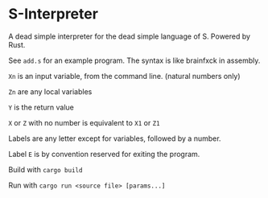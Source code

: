 # S-Interpreter
A dead simple interpreter for the dead simple language of S. Powered by Rust.

See `add.s` for an example program. The syntax is like brainfxck in assembly.

`Xn` is an input variable, from the command line. (natural numbers only)

`Zn` are any local variables

`Y` is the return value

`X` or `Z` with no number is equivalent to `X1` or `Z1`

Labels are any letter except for variables, followed by a number.

Label `E` is by convention reserved for exiting the program.

Build with `cargo build`

Run with `cargo run <source file> [params...]`
